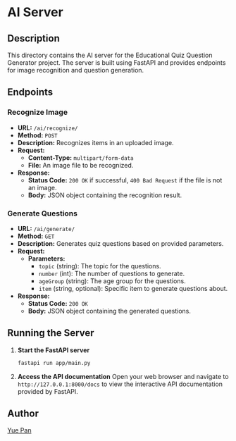 # AI Server

## Description

This directory contains the AI server for the Educational Quiz Question Generator project. The server is built using FastAPI and provides endpoints for image recognition and question generation.

## Endpoints

### Recognize Image

- **URL:** `/ai/recognize/`
- **Method:** `POST`
- **Description:** Recognizes items in an uploaded image.
- **Request:**
  - **Content-Type:** `multipart/form-data`
  - **File:** An image file to be recognized.
- **Response:**
  - **Status Code:** `200 OK` if successful, `400 Bad Request` if the file is not an image.
  - **Body:** JSON object containing the recognition result.

### Generate Questions

- **URL:** `/ai/generate/`
- **Method:** `GET`
- **Description:** Generates quiz questions based on provided parameters.
- **Request:**
  - **Parameters:**
    - `topic` (string): The topic for the questions.
    - `number` (int): The number of questions to generate.
    - `ageGroup` (string): The age group for the questions.
    - `item` (string, optional): Specific item to generate questions about.
- **Response:**
  - **Status Code:** `200 OK`
  - **Body:** JSON object containing the generated questions.

## Running the Server

1. **Start the FastAPI server**
   ```bash
   fastapi run app/main.py
   ```

2. **Access the API documentation**
   Open your web browser and navigate to `http://127.0.0.1:8000/docs` to view the interactive API documentation provided by FastAPI.

## Author

[Yue Pan](https://dcloud347.github.io)
